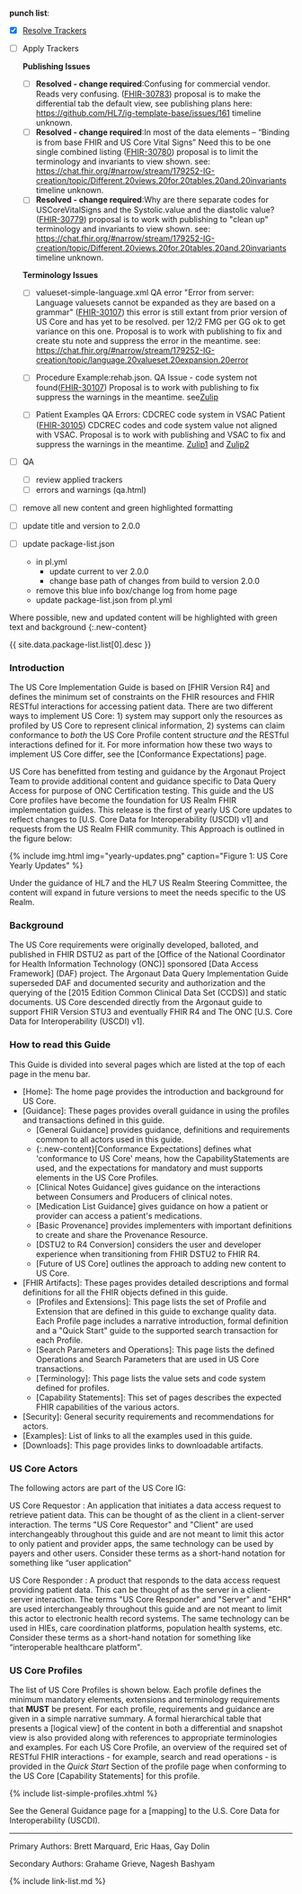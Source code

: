 <div markdown="1" class="bg-info">



**punch list**:

- [X] [Resolve Trackers](https://jira.hl7.org/secure/Dashboard.jspa?selectPageId=12001)
- [ ] Apply Trackers

    **Publishing Issues**
    - [ ] **Resolved - change required**:Confusing for commercial vendor.  Reads very confusing. ([FHIR-30783](https://jira.hl7.org/browse/FHIR-30783)) proposal is to make the differential tab the default view, see publishing plans here:  https://github.com/HL7/ig-template-base/issues/161  timeline unknown.
    - [ ] **Resolved - change required**:In most of the data elements – “Binding is from base FHIR and US Core Vital Signs”  Need this to be one single combined listing ([FHIR-30780](https://jira.hl7.org/browse/FHIR-30780)) proposal is to limit the terminology and invariants to view shown. see: https://chat.fhir.org/#narrow/stream/179252-IG-creation/topic/Different.20views.20for.20tables.20and.20invariants timeline unknown.
    - [ ] **Resolved - change required**:Why are there separate codes for USCoreVitalSigns and the Systolic.value and the diastolic value? ([FHIR-30779](https://jira.hl7.org/browse/FHIR-30779)) proposal is to work with publishing to "clean up" terminology and invariants to view shown. see: https://chat.fhir.org/#narrow/stream/179252-IG-creation/topic/Different.20views.20for.20tables.20and.20invariants timeline unknown.

    **Terminology Issues**

    - [ ] valueset-simple-language.xml QA error "Error from server: Language valuesets cannot be expanded as they are based on a grammar" ([FHIR-30107](https://jira.hl7.org/browse/FHIR-30107)) this error is still extant from prior version of US Core and has yet to be resolved. per 12/2 FMG per GG ok to get variance on this one. Proposal is to work with publishing to fix and create stu note and suppress the error in the meantime.   see:  https://chat.fhir.org/#narrow/stream/179252-IG-creation/topic/language.20valueset.20expansion.20error
    - [ ] Procedure Example:rehab.json. QA Issue - code system not found([FHIR-30107](https://jira.hl7.org/browse/FHIR-30107)) Proposal is to work with publishing to fix  suppress the warnings in the meantime. see[Zulip](https://chat.fhir.org/#narrow/stream/179252-IG-creation/topic/US.20core.20procedure.20example.20error)
    - [ ] Patient Examples QA Errors: CDCREC code system in VSAC Patient ([FHIR-30105](https://jira.hl7.org/browse/FHIR-30105)) CDCREC codes and code system value not aligned with VSAC. Proposal is to work with publishing and VSAC to fix and suppress the warnings in the meantime. [Zulip1](https://chat.fhir.org/#narrow/stream/179252-IG-creation/topic/cdcrec.20code.20errors.20in.20US.20Core) and [Zulip2](https://chat.fhir.org/#narrow/stream/179252-IG-creation/topic/Race.20Code.20System)


- [ ] QA
     - [ ] review applied trackers
     - [ ] errors and warnings (qa.html)
- [ ] remove all new content and green highlighted formatting
- [ ] update title and version to 2.0.0
- [ ] update package-list.json
     - in pl.yml
        - update current to ver 2.0.0
        - change base path of changes from build to version 2.0.0
    - remove this blue info box/change log from home page
    - update package-list.json from pl.yml


<!--

        - [X] example name and definition error [Zulip](https://chat.fhir.org/#narrow/stream/179252-IG-creation/topic/Adding.20Description.20for.20Examples.20to.20ImplementationGuide.20-.20how/near/217444410)

            The extension http://hl7.org/fhir/StructureDefinition/instance-name is unknown, and not allowed here
            error	URL value 'http://hl7.org/fhir/StructureDefinition/instance-name' does not resolve
            error	The extension http://hl7.org/fhir/StructureDefinition/instance-description is unknown, and not allowed here
            error	URL value 'http://hl7.org/fhir/StructureDefinition/instance-description' does not resolve

        - [ ] VSAC link errors


           - [ ] See this [Zulip](https://chat.fhir.org/#narrow/stream/179252-IG-creation/topic/VSAC.2FPhinVads.20Warnings)


          - [ ] Immunization Example: imm-1.json NDC/CVX codes [Zulip](https://chat.fhir.org/#narrow/stream/179252-IG-creation/topic/CVX.20and.20NDC.20warnings.20in.20US.20Core) WIP per GG should be fixed.
          - [ ] Patient Examples: patient-child-example.json,patient-infant-example.json, patient-example.json and ValueSet-omb-race-category.json CDCREC codes and code system value ( OID vs ? defined in package or by VSAC ????) [Zulip](https://chat.fhir.org/#narrow/stream/179252-IG-creation/topic/cdcrec.20code.20errors.20in.20US.20Core) per 12/2 FMG won't be able to sort out by ballot.
             - [X] Note to balloters that CDCREC code system using VSAC is an open issue
          - [ ] Pulse Ox Example: observation-satO2-fiO2 [Zulip](https://chat.fhir.org/#narrow/stream/179252-IG-creation/topic/US.20Core.20QA.20Issue.20.233-.20nasty.20profiling.20error) per 12/2 FMG won't be able to sort out by ballot.
             - [X] make an STU note that is technically not conformant with the base FHIR vital profile.
        - [ ] Procedure Example:  rehab.json. [Zulip](https://chat.fhir.org/#narrow/stream/179252-IG-creation/topic/US.20core.20procedure.20example.20error) per GG will get fixed.
        - [X] CareTeam Example: careteam-example.json: US Ed Snomed Errors [Zulip](https://chat.fhir.org/#narrow/stream/179252-IG-creation/topic/US.20ed.20Snomed.20for.20US.20Core)

        - [X] update JIRA (update jira file for us czsore #119)
        - [ ] update `input/ignoreWarnings.txt`
          - [X] [Zulip](https://chat.fhir.org/#narrow/stream/179252-IG-creation/topic/US.20Core.20Warnings.20we.20want.20to.20suppress)
          - [ ] add all the informative message too
     - [X] read through for typos and grammar
-->

Where possible, new and updated content will be highlighted with green text and background
{:.new-content}

{{ site.data.package-list.list[0].desc }}

</div>

### Introduction
<div class='new-content' markdown='1'>

The US Core Implementation Guide is based on [FHIR Version R4] and defines the minimum set of constraints on the FHIR resources and FHIR RESTful interactions for accessing patient data. There are two different ways to implement US Core: 1) system may support only the resources as profiled by US Core to represent clinical information, 2) systems can claim conformance to *both* the  US Core Profile content structure *and* the RESTful interactions defined for it.  For more information how these two ways to implement US Core differ, see the [Conformance Expectations] page.

US Core has benefitted from testing and guidance by the Argonaut Project Team to provide additional content and guidance specific to Data Query Access for purpose of ONC Certification testing.  This guide and the US Core profiles have become the foundation for US Realm FHIR implementation guides.  This release is the first of yearly US Core updates to reflect changes to [U.S. Core Data for Interoperability (USCDI) v1] and requests from the US Realm FHIR community.  This Approach is outlined in the figure below:

{% include img.html img="yearly-updates.png" caption="Figure 1: US Core Yearly Updates" %}

Under the guidance of HL7 and the HL7 US Realm Steering Committee, the content will expand in future versions to meet the needs specific to the US Realm.

### Background

The US Core requirements were originally developed, balloted, and published in FHIR DSTU2 as part of the [Office of the National Coordinator for Health Information Technology (ONC)] sponsored [Data Access Framework] (DAF) project. The Argonaut Data Query Implementation Guide superseded DAF and documented security and authorization and the querying of the [2015 Edition Common Clinical Data Set (CCDS)] and static documents.  US Core descended directly from the Argonaut guide to support FHIR Version STU3 and eventually FHIR R4 and The ONC [U.S. Core Data for Interoperability (USCDI) v1].
</div>

### How to read this Guide

This Guide is divided into several pages which are listed at the top of each page in the menu bar.

- [Home]\: The home page provides the introduction and background for US Core.
- [Guidance]\: These pages provides overall guidance in using the profiles and transactions defined in this guide.
  - [General Guidance] provides guidance, definitions and requirements common to all actors used in this guide.
  - {:.new-content}[Conformance Expectations] defines what 'conformance to US Core' means, how the CapabilityStatements are used, and the expectations for mandatory and must supports elements in the US Core Profiles.
  - [Clinical Notes Guidance] gives guidance on the interactions between Consumers and Producers of clinical notes.
  - [Medication List Guidance] gives guidance on how a patient or provider can access a patient's medications.
  - [Basic Provenance] provides implementers with important definitions to create and share the Provenance Resource.
  - [DSTU2 to R4 Conversion] considers the user and developer experience when transitioning from FHIR DSTU2 to FHIR R4.
  - [Future of US Core] outlines the approach to adding new content to US Core.
- [FHIR Artifacts]\: These pages provides detailed descriptions and formal definitions for all the FHIR objects defined in this guide.
  - [Profiles and Extensions]\: This page lists the set of Profile and Extension that are defined in this guide to exchange quality data. Each Profile page includes a narrative introduction, formal definition and a "Quick Start" guide to the supported search transaction for each  Profile.
  - [Search Parameters and Operations]\: This page lists the  defined Operations and Search Parameters that are used in US Core transactions.
  - [Terminology]\: This page lists the value sets and code system defined for  profiles.
  - [Capability Statements]\: This set of pages describes the expected FHIR capabilities of the various  actors.
- [Security]\: General security requirements and recommendations for  actors.
- [Examples]\: List of links to all the examples used in this guide.
- [Downloads]\: This page provides links to downloadable artifacts.



### US Core Actors

The following actors are part of the US Core IG:

<div class="bg-success" markdown="1">
US Core Requestor
: An application that initiates a data access request to retrieve patient data. This can be thought of as the client in a client-server interaction. The terms "US Core Requestor" and "Client" are used interchangeably throughout this guide and are not meant to limit this actor to only patient and provider apps, the same technology can be used by payers and other users. Consider these terms as a short-hand notation for something like “user application”

US Core Responder
: A product that responds to the data access request providing patient data. This can be thought of as the server in a client-server interaction. The terms "US Core Responder" and "Server" and "EHR" are used interchangeably throughout this guide and are not meant to limit this actor to electronic health record systems.  The same technology can be used in HIEs, care coordination platforms, population health systems, etc. Consider these terms as a short-hand notation for something like “interoperable healthcare platform".
</div>

### US Core Profiles

The list of US Core Profiles is shown below.  Each profile defines the minimum mandatory elements, extensions and terminology requirements that **MUST** be present. For each profile, requirements and guidance are given in a simple narrative summary. A formal hierarchical table that presents a [logical view] of the content in both a differential and snapshot view is also provided along with references to appropriate terminologies and examples.  For each US Core Profile, an overview of the required set of RESTful FHIR interactions - for example, search and read operations - is provided in the *Quick Start* Section of the profile page <span class="bg-success">when conforming to the US Core [Capability Statements]</span> for this profile.

{% include list-simple-profiles.xhtml %}

See the General Guidance page for a [mapping] to the U.S. Core Data for Interoperability (USCDI).

----


Primary Authors: Brett Marquard, Eric Haas, Gay Dolin

Secondary Authors: Grahame Grieve, Nagesh Bashyam

{% include link-list.md %}
